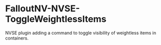 # FalloutNV-NVSE-ToggleWeightlessItems
NVSE plugin adding a command to toggle visibility of weightless items in containers.
